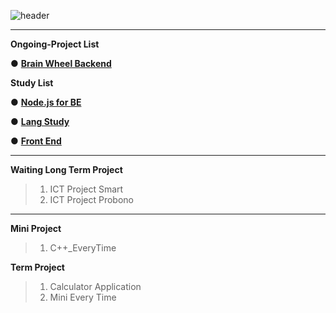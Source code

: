 
![header](https://capsule-render.vercel.app/api?type=waving&color=auto&height=200&section=header&text=ProjectRepo!&fontSize=50&animation=twinkling)

----
__Ongoing-Project List__


● <a href="https://github.com/heesane/Python_BrainWheel_BE">__Brain Wheel Backend__</a>


__Study List__

● <a href="https://github.com/heesane/NodeJS_BE">__Node.js for BE__</a>

● <a href="https://github.com/heesane/Study.git">__Lang Study__</a>

● <a href="https://github.com/heesane/Project.git">__Front End__</a>

----

__Waiting Long Term Project__
> 1. ICT Project Smart 
> 2. ICT Project Probono
----

__Mini Project__
> 1. C++_EveryTime

__Term Project__
> 1. Calculator Application
> 2. Mini Every Time
